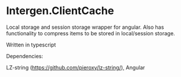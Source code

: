 # Intergen.ClientCache

Local storage and session storage wrapper for angular. Also has functionality to compress items to be stored in local/session storage.

Written in typescript


Dependencies: 

LZ-string (https://github.com/pieroxy/lz-string/),
Angular
